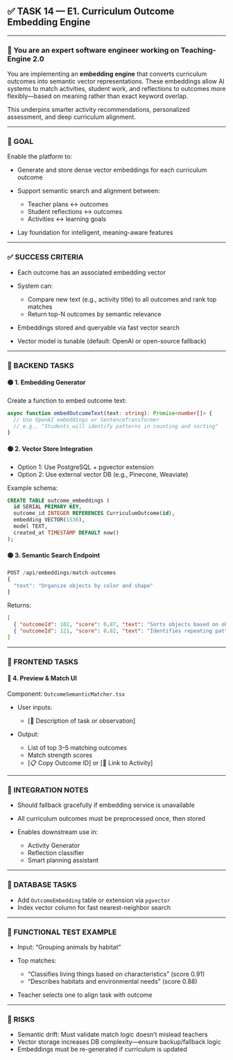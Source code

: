 ## ✅ TASK 14 — E1. Curriculum Outcome Embedding Engine

---

### 🧠 You are an expert software engineer working on Teaching-Engine 2.0

You are implementing an **embedding engine** that converts curriculum outcomes into semantic vector representations. These embeddings allow AI systems to match activities, student work, and reflections to outcomes more flexibly—based on meaning rather than exact keyword overlap.

This underpins smarter activity recommendations, personalized assessment, and deep curriculum alignment.

---

### 🔹 GOAL

Enable the platform to:

- Generate and store dense vector embeddings for each curriculum outcome
- Support semantic search and alignment between:

  - Teacher plans ↔ outcomes
  - Student reflections ↔ outcomes
  - Activities ↔ learning goals

- Lay foundation for intelligent, meaning-aware features

---

### ✅ SUCCESS CRITERIA

- Each outcome has an associated embedding vector
- System can:

  - Compare new text (e.g., activity title) to all outcomes and rank top matches
  - Return top-N outcomes by semantic relevance

- Embeddings stored and queryable via fast vector search
- Vector model is tunable (default: OpenAI or open-source fallback)

---

### 🔧 BACKEND TASKS

#### 🟢 1. Embedding Generator

Create a function to embed outcome text:

```ts
async function embedOutcomeText(text: string): Promise<number[]> {
  // Use OpenAI embeddings or SentenceTransformer
  // e.g., "Students will identify patterns in counting and sorting"
}
```

#### 🟢 2. Vector Store Integration

- Option 1: Use PostgreSQL + pgvector extension
- Option 2: Use external vector DB (e.g., Pinecone, Weaviate)

Example schema:

```sql
CREATE TABLE outcome_embeddings (
  id SERIAL PRIMARY KEY,
  outcome_id INTEGER REFERENCES CurriculumOutcome(id),
  embedding VECTOR(1536),
  model TEXT,
  created_at TIMESTAMP DEFAULT now()
);
```

#### 🟢 3. Semantic Search Endpoint

```ts
POST /api/embeddings/match-outcomes
{
  "text": "Organize objects by color and shape"
}
```

Returns:

```json
[
  { "outcomeId": 102, "score": 0.87, "text": "Sorts objects based on observable attributes" },
  { "outcomeId": 121, "score": 0.82, "text": "Identifies repeating patterns" }
]
```

---

### 🎨 FRONTEND TASKS

#### 🔵 4. Preview & Match UI

Component: `OutcomeSemanticMatcher.tsx`

- User inputs:

  - \[🧠 Description of task or observation]

- Output:

  - List of top 3–5 matching outcomes
  - Match strength scores
  - \[📋 Copy Outcome ID] or \[🔗 Link to Activity]

---

### 🔗 INTEGRATION NOTES

- Should fallback gracefully if embedding service is unavailable
- All curriculum outcomes must be preprocessed once, then stored
- Enables downstream use in:

  - Activity Generator
  - Reflection classifier
  - Smart planning assistant

---

### 📁 DATABASE TASKS

- Add `OutcomeEmbedding` table or extension via `pgvector`
- Index vector column for fast nearest-neighbor search

---

### 🧪 FUNCTIONAL TEST EXAMPLE

- Input: “Grouping animals by habitat”
- Top matches:

  - “Classifies living things based on characteristics” (score 0.91)
  - “Describes habitats and environmental needs” (score 0.88)

- Teacher selects one to align task with outcome

---

### 🚩 RISKS

- Semantic drift: Must validate match logic doesn’t mislead teachers
- Vector storage increases DB complexity—ensure backup/fallback logic
- Embeddings must be re-generated if curriculum is updated
